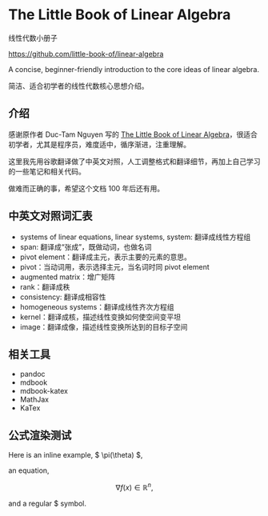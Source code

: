 # The Little Book of Linear Algebra
线性代数小册子

https://github.com/little-book-of/linear-algebra

A concise, beginner-friendly introduction to the core ideas of linear algebra.

简洁、适合初学者的线性代数核心思想介绍。

## 介绍

感谢原作者 Duc-Tam Nguyen 写的 [The Little Book of Linear Algebra](https://github.com/little-book-of/linear-algebra)，很适合初学者，尤其是程序员，难度适中，循序渐进，注重理解。

这里我先用谷歌翻译做了中英文对照，人工调整格式和翻译细节，再加上自己学习的一些笔记和相关代码。

做难而正确的事，希望这个文档 100 年后还有用。


## 中英文对照词汇表

- systems of linear equations, linear systems, system: 翻译成线性方程组
- span: 翻译成“张成”，既做动词，也做名词
- pivot element：翻译成主元，表示主要的元素的意思。
- pivot：当动词用，表示选择主元，当名词时同 pivot element
- augmented matrix：增广矩阵
- rank：翻译成秩
- consistency: 翻译成相容性
- homogeneous systems：翻译成线性齐次方程组
- kernel：翻译成核，描述线性变换如何使空间变平坦
- image：翻译成像，描述线性变换所达到的目标子空间

## 相关工具

- pandoc
- mdbook
- mdbook-katex
- MathJax
- KaTex



## 公式渲染测试
Here is an inline example, $ \pi(\theta) $,

an equation,

$$ \nabla f(x) \in \mathbb{R}^n, $$

and a regular \$ symbol.